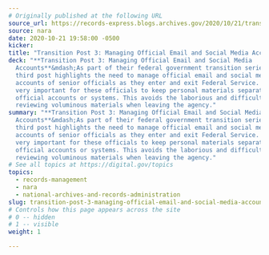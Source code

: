 ```yaml
---
# Originally published at the following URL
source_url: https://records-express.blogs.archives.gov/2020/10/21/transition-post-3-managing-official-email-and-social-media-accounts/
source: nara
date: 2020-10-21 19:58:00 -0500
kicker: 
title: "Transition Post 3: Managing Official Email and Social Media Accounts"
deck: "**Transition Post 3: Managing Official Email and Social Media
  Accounts**&mdash;As part of their federal government transition series, this
  third post highlights the need to manage official email and social media
  accounts of senior officials as they enter and exit Federal Service. It is
  very important for these officials to keep personal materials separate from
  official accounts or systems. This avoids the laborious and difficult task of
  reviewing voluminous materials when leaving the agency."
summary: "**Transition Post 3: Managing Official Email and Social Media
  Accounts**&mdash;As part of their federal government transition series, this
  third post highlights the need to manage official email and social media
  accounts of senior officials as they enter and exit Federal Service. It is
  very important for these officials to keep personal materials separate from
  official accounts or systems. This avoids the laborious and difficult task of
  reviewing voluminous materials when leaving the agency."
# See all topics at https://digital.gov/topics
topics:
  - records-management
  - nara
  - national-archives-and-records-administration
slug: transition-post-3-managing-official-email-and-social-media-accounts
# Controls how this page appears across the site
# 0 -- hidden
# 1 -- visible
weight: 1

---
```

